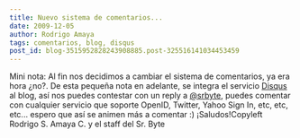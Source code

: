 ```yaml
---
title: Nuevo sistema de comentarios...
date: 2009-12-05
author: Rodrigo Amaya
tags: comentarios, blog, disqus
post_id: blog-3515952828243908885.post-325516141034453459
---
```


Mini nota:
Al fin nos decidimos a cambiar el
      sistema de comentarios, ya era hora ¿no?.
De esta pequeña nota en adelante, se
      integra el servicio [Disqus](http://disqus.com/comments/) al blog, así
      nos puedes contestar con un reply a [@srbyte](http://twitter.com/srbyte), puedes comentar con cualquier servicio
      que soporte OpenID, Twitter, Yahoo Sign In, etc, etc, etc... espero que así se animen más a
      comentar :)
¡Saludos!Copyleft Rodrigo S.
      Amaya C. y el staff del Sr. Byte
